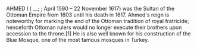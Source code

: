 AHMED I ( __; ; April 1590 – 22 November 1617) was the Sultan of the Ottoman Empire from 1603 until his death in 1617. Ahmed's reign is noteworthy for marking the end of the Ottoman tradition of royal fratricide; henceforth Ottoman rulers would no longer execute their brothers upon accession to the throne.[1] He is also well known for his construction of the Blue Mosque, one of the most famous mosques in Turkey.
